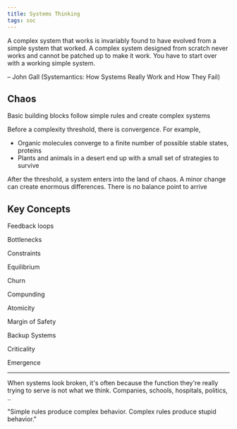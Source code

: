 ```yaml
---
title: Systems Thinking 
tags: soc
---
```

 

A complex system that works is invariably found to have evolved from a simple system that worked. A complex system designed from scratch never works and cannot be patched up to make it work. You have to start over with a working simple system.

– John Gall (Systemantics: How Systems Really Work and How They Fail)


## Chaos 

Basic building blocks follow simple rules and create complex systems

Before a complexity threshold, there is convergence. For example, 
- Organic molecules converge to a finite number of possible stable states, proteins 
- Plants and animals in a desert end up with a small set of strategies to survive

After the threshold, a system enters into the land of chaos. A minor change can create enormous differences. There is no balance point to arrive  


## Key Concepts 

Feedback loops 

Bottlenecks

Constraints

Equilibrium

Churn

Compunding 

Atomicity

Margin of Safety  

Backup Systems

Criticality

Emergence

---

When systems look broken, it's often because the function they're really trying to serve is not what we think. Companies, schools, hospitals, politics, .. 

"Simple rules produce complex behavior. Complex rules produce stupid behavior."
